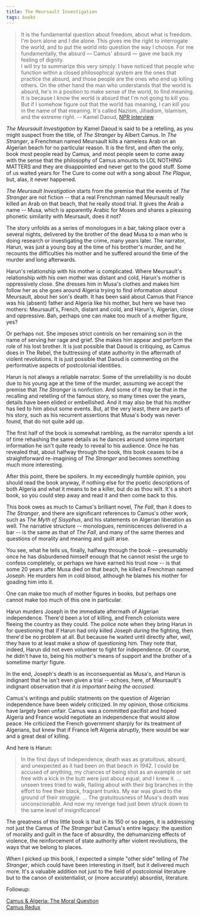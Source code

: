 ```yaml
---
title: The Meursault Investigation
tags: books
---
```


> It is the fundamental question about freedom, about what is freedom. I'm born alone and I die alone. This gives me the right to interrogate the world, and to put the world into question the way I choose. For me fundamentally, the absurd — Camus' absurd — gave me back my feeling of dignity.  
> I will try to summarize this very simply: I have noticed that people who function within a closed philosophical system are the ones that practice the absurd, and those people are the ones who end up killing others. On the other hand the man who understands that the world is absurd, he's in a position to make sense of the world, to find meaning. It is because I know the world is absurd that I'm not going to kill you. But if I somehow figure out that the world has meaning, I can kill you in the name of that meaning. It's called Nazism, Jihadism, Islamism, and the extreme right. -- Kamel Daoud, [NPR interview](http://www.npr.org/2015/08/21/432618805/novelist-kamel-daoud-finding-dignity-in-the-absurd)

_The Meursault Investigation_ by Kamel Daoud is said to be a retelling, as you might suspect from the title, of _The Stranger_ by Albert Camus. In _The Stranger_, a Frenchman named Meursault kills a nameless Arab on an Algerian beach for no particular reason. It is the first, and often the only, book most people read by Camus, and most people seem to come away with the sense that the philosophy of Camus amounts to LOL NOTHING MATTERS and they are disappointed and never get to the good stuff. Some of us waited years for The Cure to come out with a song about _The Plague_, but, alas, it never happened.

_The Meursault Investigation_ starts from the premise that the events of _The Stranger_ are not fiction -- that a real Frenchman named Meursault really killed an Arab on that beach, that he really stood trial. It gives the Arab a name -- Musa, which is apparently Arabic for Moses and shares a pleasing phonetic similarity with Meursault, does it not?

The story unfolds as a series of monologues in a bar, taking place over a several nights, delivered by the brother of the dead Musa to a man who is doing research or investigating the crime, many years later. The narrator, Harun, was just a young boy at the time of his brother's murder, and he recounts the difficulties his mother and he suffered around the time of the murder and long afterwards. 

Harun's relationship with his mother is complicated. Where Meursault's relationship with his own mother was distant and cold, Harun's mother is oppressively close. She dresses him in Musa's clothes and makes him follow her as she goes around Algeria trying to find information about Meursault, about her son's death. It has been said about Camus that France was his (absent) father and Algeria like his mother, but here we have two mothers: Meursault's, French, distant and cold, and Harun's, Algerian, close and oppressive. Bah, perhaps one can make too much of a mother figure, yes? 

Or perhaps not. She imposes strict controls on her remaining son in the name of serving her rage and grief. She makes him appear and perform the role of his lost brother. It is just possible that Daoud is critiquing, as Camus does in The Rebel, the buttressing of state authority in the aftermath of violent revolutions. It is just possible that Daoud is commenting on the performative aspects of postcolonial identities.

Harun is not always a reliable narrator. Some of the unreliability is no doubt due to his young age at the time of the murder, assuming we accept the premise that _The Stranger_ is nonfiction. And some of it may be that in the recalling and retelling of the famous story, so many times over the years, details have been elided or embellished. And it may also be that his mother has lied to him about some events. But, at the very least, there are parts of his story, such as his recurrent assertions that Musa's body was never found, that do not quite add up.

The first half of the book is somewhat rambling, as the narrator spends a lot of time rehashing the same details as he dances around some important information he isn't quite ready to reveal to his audience. Once he has revealed that, about halfway through the book, this book ceases to be a straightforward re-imagining of _The Stranger_ and becomes something much more interesting.

After this point, there be spoilers. In my exceedingly humble opinion, you should read the book anyway, if nothing else for the poetic descriptions of both Algeria and what it means to be a killer, but do as thou wilt. It's a short book, so you could step away and read it and then come back to this.

This book owes as much to Camus's brilliant novel, _The Fall_, than it does to _The Stranger_, and there are significant references to Camus's other work, such as _The Myth of Sisyphus_, and his statements on Algerian liberation as well. The narrative structure -- monologues, reminiscences delivered in a bar -- is the same as that of _The Fall_, and many of the same themes and questions of morality and meaning and guilt arise.

You see, what he tells us, finally, halfway through the book -- presumably once he has disburdened himself enough that he cannot resist the urge to confess completely, or perhaps we have earned his trust now -- is that some 20 years after Musa died on that beach, he killed a Frenchman named Joseph. He murders him in cold blood, although he blames his mother for goading him into it. 

One can make too much of mother figures in books, but perhaps one cannot make too much of this one in particular.

Harun murders Joseph in the immediate aftermath of Algerian independence. There'd been a lot of killing, and French colonists were fleeing the country as they could. The police note when they bring Harun in for questioning that if Harun had only killed Joseph _during_ the fighting, then there'd be no problem at all. But because he waited until directly after, well, they have to at least make a show of questioning him. They note that, indeed, Harun did not even volunteer to fight for independence. Of course, he didn't have to, being his mother's means of support and the brother of a sometime martyr figure. 

In the end, Joseph's death is as inconsequential as Musa's, and Harun is indignant that he isn't even given a trial -- echoes, here, of Meursault's indignant observation that _it is important being the accused_.

Camus's writings and public statments on the question of Algerian independence have been widely criticized. In my opinion, those criticisms have largely been unfair. Camus was a committed pacifist and hoped Algeria and France would negotiate an independence that would allow peace. He criticized the French government sharply for its treatment of Algerians, but knew that if France left Algeria abruptly, there would be war and a great deal of killing. 

And here is Harun:

> In the first days of Independence, death was as gratuitous, absurd, and unexpected as it had been on that beach in 1942. I could be accused of anything, my chances of being shot as an example or set free with a kick in the butt were just about equal, and I knew it. ... unseen trees tried to walk, flailing about with their big branches in the effort to free their black, fragrant trunks. My ear was glued to the ground of their struggle. ... The gratuitousness of Musa's death was unconscionable. And now my revenge had just been struck down to the same level of insignificance!

The greatness of this little book is that in its 150 or so pages, it is addressing not just the Camus of _The Stranger_ but Camus's entire legacy: the question of morality and guilt in the face of absurdity, the dehumanizing effects of violence, the reinforcement of state authority after violent revolutions, the ways that we belong to places.

When I picked up this book, I expected a simple "other side" telling of _The Stranger_, which could have been interesting in itself, but it delivered much more. It's a valuable addition not just to the field of postcolonial literature but to the canon of existentialist, or (more accurately) absurdist, literature.

Followup:

[Camus & Algeria: The Moral Question](http://www.nybooks.com/articles/2013/11/07/camus-and-algeria-moral-question/)  
[Camus Redux](https://www.thenation.com/article/camus-redux/)
